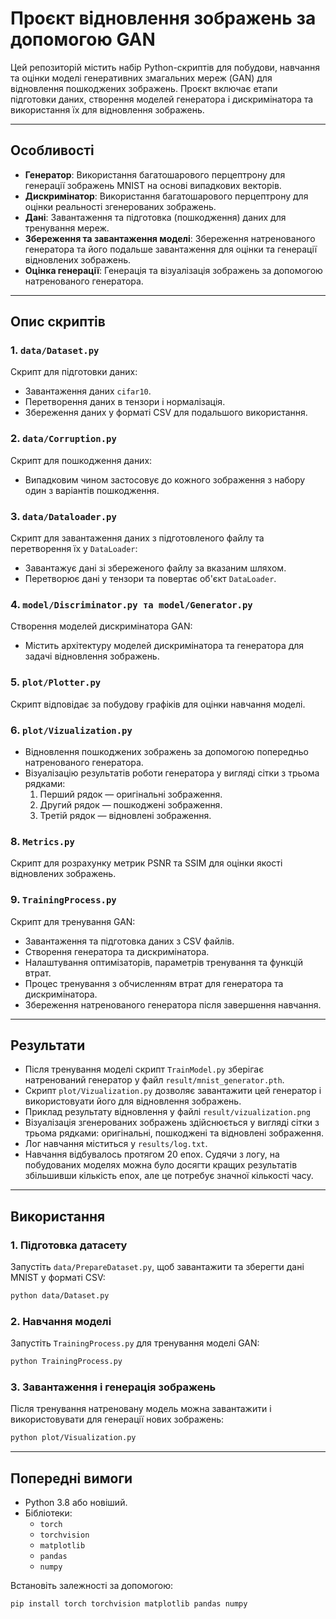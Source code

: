 
# Проєкт відновлення зображень за допомогою GAN

Цей репозиторій містить набір Python-скриптів для побудови, навчання та оцінки моделі генеративних змагальних мереж (GAN) для відновлення пошкоджених зображень. Проєкт включає етапи підготовки даних, створення моделей генератора і дискримінатора та використання їх для відновлення зображень.

---

## Особливості

- **Генератор**: Використання багатошарового перцептрону для генерації зображень MNIST на основі випадкових векторів.
- **Дискримінатор**: Використання багатошарового перцептрону для оцінки реальності згенерованих зображень.
- **Дані**: Завантаження та підготовка (пошкодження) даних для тренування мереж.
- **Збереження та завантаження моделі**: Збереження натренованого генератора та його подальше завантаження для оцінки та генерації відновлених зображень.
- **Оцінка генерації**: Генерація та візуалізація зображень за допомогою натренованого генератора.

---

## Опис скриптів

### 1. **`data/Dataset.py`**
Скрипт для підготовки даних:
- Завантаження даних `cifar10`.
- Перетворення даних в тензори і нормалізація.
- Збереження даних у форматі CSV для подальшого використання.

### 2. **`data/Corruption.py`**
Скрипт для пошкодження даних:
- Випадковим чином застосовує до кожного зображення з набору один з варіантів пошкодження.

### 3. **`data/Dataloader.py`**
Скрипт для завантаження даних з підготовленого файлу та перетворення їх у `DataLoader`:
- Завантажує дані зі збереженого файлу за вказаним шляхом.
- Перетворює дані у тензори та повертає об'єкт `DataLoader`.

### 4. **`model/Discriminator.py та model/Generator.py`**
Створення моделей дискримінатора GAN:
- Містить архітектуру моделей дискримінатора та генератора для задачі відновлення зображень.

### 5. **`plot/Plotter.py`**
Скрипт відповідає за побудову графіків для оцінки навчання моделі.

### 6. **`plot/Vizualization.py`**
- Відновлення пошкоджених зображень за допомогою попередньо натренованого генератора.
- Візуалізацію результатів роботи генератора у вигляді сітки з трьома рядками:
  1. Перший рядок — оригінальні зображення.
  2. Другий рядок — пошкоджені зображення.
  3. Третій рядок — відновлені зображення.

### 8. **`Metrics.py`**
Скрипт для розрахунку метрик PSNR та SSIM для оцінки якості відновлених зображень.

### 9. **`TrainingProcess.py`**
Скрипт для тренування GAN:
- Завантаження та підготовка даних з CSV файлів.
- Створення генератора та дискримінатора.
- Налаштування оптимізаторів, параметрів тренування та функцій втрат.
- Процес тренування з обчисленням втрат для генератора та дискримінатора.
- Збереження натренованого генератора після завершення навчання.

---

## Результати

- Після тренування моделі скрипт `TrainModel.py` зберігає натренований генератор у файл `result/mnist_generator.pth`.
- Скрипт `plot/Vizualization.py` дозволяє завантажити цей генератор і використовуати його для відновлення зображень.
- Приклад результату відновлення у файлі `result/vizualization.png`
- Візуалізація згенерованих зображень здійснюється у вигляді сітки з трьома рядками: оригінальні, пошкоджені та відновлені зображення.
- Лог навчання міститься у `results/log.txt`.
- Навчання відбувалось протягом 20 епох. Судячи з логу, на побудованих моделях можна було досягти кращих результатів збільшивши кількість епох, але це потребує значної кількості часу. 

---

## Використання

### 1. Підготовка датасету
Запустіть `data/PrepareDataset.py`, щоб завантажити та зберегти дані MNIST у форматі CSV:

```bash
python data/Dataset.py
```

### 2. Навчання моделі
Запустіть `TrainingProcess.py` для тренування моделі GAN:

```bash
python TrainingProcess.py
```

### 3. Завантаження і генерація зображень
Після тренування натреновану модель можна завантажити і використовувати для генерації нових зображень:

```bash
python plot/Visualization.py
```
---

## Попередні вимоги

- Python 3.8 або новіший.
- Бібліотеки:
  - `torch`
  - `torchvision`
  - `matplotlib`
  - `pandas`
  - `numpy`

Встановіть залежності за допомогою:

```bash
pip install torch torchvision matplotlib pandas numpy
```
